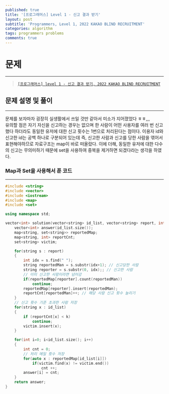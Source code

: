 ```yaml
---
published: true
title: '[프로그래머스] Level 1 - 신고 결과 받기'
layout: post
subtitle: 'Programmers, Level 1, 2022 KAKAO BLIND RECRUITMENT'
categories: algorithm
tags: programmers problems
comments: true
---
```


# **문제**
---
> [`[프로그래머스] level 1 - 신고 결과 받기, 2022 KAKAO BLIND RECRUITMENT`](https://programmers.co.kr/learn/courses/30/lessons/92334)

## **문제 설명 및 풀이**
---
문제를 보자마자 굉장히 실생활에서 쓰일 것만 같아서 미소가 지어졌었다 ㅎㅎ,,,  
유의할 점은 자기 자신을 신고하는 경우는 없으며 한 사람이 어떤 사용자를 여러 번 신고했다 하더라도 동일한 유저에 대한 신고 횟수는 1번으로 처리된다는 점이다. 이용자 id와 신고한 id는 공백 하나로 구분되어 있는데 즉, 신고한 사람과 신고를 당한 사람을 엮어서 표현해야하므로 자료구조는 map이 바로 떠올랐다. 이에 더해, 동일한 유저에 대한 다수의 신고는 무의미하기 때문에 set을 사용하여 중복을 제거하면 되겠다라는 생각을 하였다.

### **Map과 Set을 사용해서 푼 코드**
---
```cpp  
#include <string>
#include <vector>
#include <iostream>
#include <map>
#include <set>

using namespace std;

vector<int> solution(vector<string> id_list, vector<string> report, int k) {
    vector<int> answer(id_list.size());
    map<string, set<string>> reportedMap;
    map<string, int> reportCnt;
    set<string> victim;

    for(string s : report)
    {
        int idx = s.find(" ");
        string reportedMan = s.substr(idx+1); // 신고당한 사람
        string reporter = s.substr(0, idx);; // 신고한 사람
        // 이미 신고한 사람이라면 넘어감
        if(reportedMap[reporter].count(reportedMan))
            continue;
        reportedMap[reporter].insert(reportedMan);
        reportCnt[reportedMan]++; // 해당 사람 신고 횟수 늘리기
    }
    // 신고 횟수 기준 초과한 사람 저장
    for(string x : id_list)
    {
        if (reportCnt[x] < k)
            continue;
        victim.insert(x);
    }

    for(int i=0; i<id_list.size(); i++)
    {
        int cnt = 0;
        // 처리 메일 횟수 저장
        for(auto x : reportedMap[id_list[i]])
            if(victim.find(x) != victim.end())
                cnt ++;
        answer[i] = cnt;
    }
    return answer;
}
```
